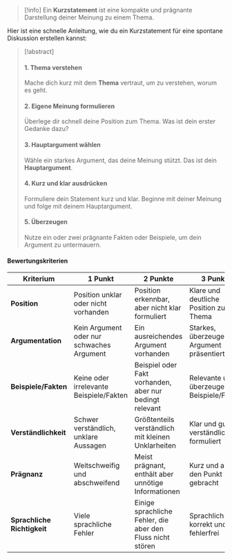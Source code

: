 > [!info] 
> Ein **Kurzstatement** ist eine kompakte und prägnante Darstellung deiner Meinung zu einem Thema. 

Hier ist eine schnelle Anleitung, wie du ein Kurzstatement für eine spontane Diskussion erstellen kannst:

>[!abstract] 
>#### 1. Thema verstehen
>Mache dich kurz mit dem **Thema** vertraut, um zu verstehen, worum es geht.
>#### 2. Eigene Meinung formulieren
>Überlege dir schnell deine Position zum Thema. Was ist dein erster Gedanke dazu?
>#### 3. Hauptargument wählen
>Wähle ein starkes Argument, das deine Meinung stützt. Das ist dein **Hauptargument**.
>#### 4. Kurz und klar ausdrücken
>Formuliere dein Statement kurz und klar. Beginne mit deiner Meinung und folge mit deinem Hauptargument.
>#### 5. Überzeugen
>Nutze ein oder zwei prägnante Fakten oder Beispiele, um dein Argument zu untermauern.
#### Bewertungskriterien
| Kriterium             | 1 Punkt                                         | 2 Punkte                                                | 3 Punkte                                    |
|-----------------------|-------------------------------------------------|---------------------------------------------------------|---------------------------------------------|
| **Position**          | Position unklar oder nicht vorhanden            | Position erkennbar, aber nicht klar formuliert          | Klare und deutliche Position zum Thema      |
| **Argumentation**     | Kein Argument oder nur schwaches Argument       | Ein ausreichendes Argument vorhanden                    | Starkes, überzeugendes Argument präsentiert |
| **Beispiele/Fakten**  | Keine oder irrelevante Beispiele/Fakten         | Beispiel oder Fakt vorhanden, aber nur bedingt relevant | Relevante und überzeugende Beispiele/Fakten |
| **Verständlichkeit**  | Schwer verständlich, unklare Aussagen           | Größtenteils verständlich mit kleinen Unklarheiten      | Klar und gut verständlich formuliert        |
| **Prägnanz**          | Weitschweifig und abschweifend                  | Meist prägnant, enthält aber unnötige Informationen     | Kurz und auf den Punkt gebracht             |
| **Sprachliche Richtigkeit** | Viele sprachliche Fehler                   | Einige sprachliche Fehler, die aber den Fluss nicht stören | Sprachlich korrekt und fehlerfrei          |
